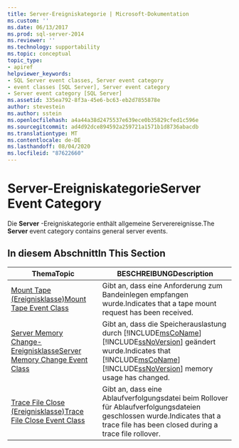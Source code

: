 ```yaml
---
title: Server-Ereigniskategorie | Microsoft-Dokumentation
ms.custom: ''
ms.date: 06/13/2017
ms.prod: sql-server-2014
ms.reviewer: ''
ms.technology: supportability
ms.topic: conceptual
topic_type:
- apiref
helpviewer_keywords:
- SQL Server event classes, Server event category
- event classes [SQL Server], Server event category
- Server event category [SQL Server]
ms.assetid: 335ea792-8f3a-45e6-bc63-eb2d7855878e
author: stevestein
ms.author: sstein
ms.openlocfilehash: a4a44a38d2475537e639ece0b35829cfed1c596e
ms.sourcegitcommit: ad4d92dce894592a259721a1571b1d8736abacdb
ms.translationtype: MT
ms.contentlocale: de-DE
ms.lasthandoff: 08/04/2020
ms.locfileid: "87622660"
---
```

# <a name="server-event-category"></a><span data-ttu-id="f19ba-102">Server-Ereigniskategorie</span><span class="sxs-lookup"><span data-stu-id="f19ba-102">Server Event Category</span></span>
  <span data-ttu-id="f19ba-103">Die **Server** -Ereigniskategorie enthält allgemeine Serverereignisse.</span><span class="sxs-lookup"><span data-stu-id="f19ba-103">The **Server** event category contains general server events.</span></span>  
  
## <a name="in-this-section"></a><span data-ttu-id="f19ba-104">In diesem Abschnitt</span><span class="sxs-lookup"><span data-stu-id="f19ba-104">In This Section</span></span>  
  
|<span data-ttu-id="f19ba-105">Thema</span><span class="sxs-lookup"><span data-stu-id="f19ba-105">Topic</span></span>|<span data-ttu-id="f19ba-106">BESCHREIBUNG</span><span class="sxs-lookup"><span data-stu-id="f19ba-106">Description</span></span>|  
|-----------|-----------------|  
|[<span data-ttu-id="f19ba-107">Mount Tape (Ereignisklasse)</span><span class="sxs-lookup"><span data-stu-id="f19ba-107">Mount Tape Event Class</span></span>](mount-tape-event-class.md)|<span data-ttu-id="f19ba-108">Gibt an, dass eine Anforderung zum Bandeinlegen empfangen wurde.</span><span class="sxs-lookup"><span data-stu-id="f19ba-108">Indicates that a tape mount request has been received.</span></span>|  
|[<span data-ttu-id="f19ba-109">Server Memory Change-Ereignisklasse</span><span class="sxs-lookup"><span data-stu-id="f19ba-109">Server Memory Change Event Class</span></span>](server-memory-change-event-class.md)|<span data-ttu-id="f19ba-110">Gibt an, dass die Speicherauslastung durch [!INCLUDE[msCoName](../../includes/msconame-md.md)] [!INCLUDE[ssNoVersion](../../includes/ssnoversion-md.md)] geändert wurde.</span><span class="sxs-lookup"><span data-stu-id="f19ba-110">Indicates that [!INCLUDE[msCoName](../../includes/msconame-md.md)] [!INCLUDE[ssNoVersion](../../includes/ssnoversion-md.md)] memory usage has changed.</span></span>|  
|[<span data-ttu-id="f19ba-111">Trace File Close (Ereignisklasse)</span><span class="sxs-lookup"><span data-stu-id="f19ba-111">Trace File Close Event Class</span></span>](trace-file-close-event-class.md)|<span data-ttu-id="f19ba-112">Gibt an, dass eine Ablaufverfolgungsdatei beim Rollover für Ablaufverfolgungsdateien geschlossen wurde.</span><span class="sxs-lookup"><span data-stu-id="f19ba-112">Indicates that a trace file has been closed during a trace file rollover.</span></span>|  
  
  
